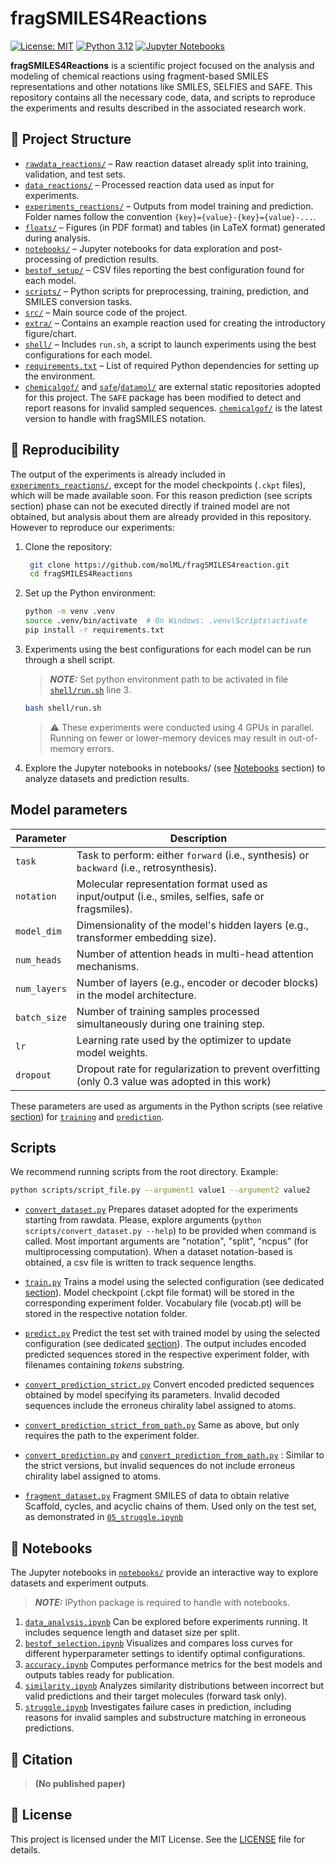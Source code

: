 # fragSMILES4Reactions

[![License: MIT](https://img.shields.io/badge/License-MIT-yellow.svg)](./LICENSE)
[![Python 3.12](https://img.shields.io/badge/python-3.12-blue.svg)](https://www.python.org/downloads/release/python-3100/)
[![Jupyter Notebooks](https://img.shields.io/badge/Made%20with-Jupyter-orange)](https://jupyter.org/)

**fragSMILES4Reactions** is a scientific project focused on the analysis and modeling of chemical reactions using fragment-based SMILES representations and other notations like SMILES, SELFIES and SAFE. This repository contains all the necessary code, data, and scripts to reproduce the experiments and results described in the associated research work.

## 📁 Project Structure

- [`rawdata_reactions/`](./rawdata_reactions) – Raw reaction dataset already split into training, validation, and test sets.
- [`data_reactions/`](./data_reactions) – Processed reaction data used as input for experiments.
- [`experiments_reactions/`](./experiments_reactions) – Outputs from model training and prediction. Folder names follow the convention `{key}={value}-{key}={value}-...`.
- [`floats/`](./floats) – Figures (in PDF format) and tables (in LaTeX format) generated during analysis.
- [`notebooks/`](./notebooks) – Jupyter notebooks for data exploration and post-processing of prediction results.
- [`bestof_setup/`](./bestof_setup) – CSV files reporting the best configuration found for each model.
- [`scripts/`](./scripts) – Python scripts for preprocessing, training, prediction, and SMILES conversion tasks.
- [`src/`](./src) – Main source code of the project.
- [`extra/`](./extra) – Contains an example reaction used for creating the introductory figure/chart.
- [`shell/`](./shell) – Includes `run.sh`, a script to launch experiments using the best configurations for each model.
- [`requirements.txt`](./requirements.txt) – List of required Python dependencies for setting up the environment.
- [`chemicalgof/`](./chemicalgof) and [`safe`](./safe)/[`datamol/`](./datamol) are external static repositories adopted for this project. The `SAFE` package has been modified to detect and report reasons for invalid sampled sequences. [`chemicalgof/`](./chemicalgof) is the latest version to handle with fragSMILES notation.

## 🧪 Reproducibility

The output of the experiments is already included in [`experiments_reactions/`](./experiments_reactions), except for the model checkpoints (`.ckpt` files), which will be made available soon. For this reason prediction (see scripts section) phase can not be executed directly if trained model are not obtained, but analysis about them are already provided in this repository.
However to reproduce our experiments:

1. Clone the repository:

   ```bash
    git clone https://github.com/molML/fragSMILES4reaction.git
    cd fragSMILES4Reactions
    ```

2. Set up the Python environment:

    ```bash
    python -m venv .venv
    source .venv/bin/activate  # On Windows: .venv\Scripts\activate
    pip install -r requirements.txt
    ```

3. Experiments using the best configurations for each model can be run through a shell script.
   > **_NOTE:_** Set python environment path to be activated in file [`shell/run.sh`](shell/run.sh) line 3.

    ```bash
    bash shell/run.sh
    ```

    > :warning: These experiments were conducted using 4 GPUs in parallel.
        Running on fewer or lower-memory devices may result in out-of-memory errors.

4. Explore the Jupyter notebooks in notebooks/ (see [Notebooks](#-notebooks) section) to analyze datasets and prediction results.

## Model parameters

| Parameter     | Description |
|---------------|-------------|
| `task`       | Task to perform: either `forward` (i.e., synthesis) or `backward` (i.e., retrosynthesis). |
| `notation`   | Molecular representation format used as input/output (i.e., smiles, selfies, safe or fragsmiles). |
| `model_dim` | Dimensionality of the model's hidden layers (e.g., transformer embedding size). |
| `num_heads` | Number of attention heads in multi-head attention mechanisms. |
| `num_layers` | Number of layers (e.g., encoder or decoder blocks) in the model architecture. |
| `batch_size` | Number of training samples processed simultaneously during one training step. |
| `lr`         | Learning rate used by the optimizer to update model weights. |
| `dropout`    | Dropout rate for regularization to prevent overfitting (only 0.3 value was adopted in this work) |

These parameters are used as arguments in the Python scripts (see relative [section](#scripts)) for [`training`](./scripts/training.py) and [`prediction`](./scripts/predict.py).

## Scripts

We recommend running scripts from the root directory.
Example:

```bash
python scripts/script_file.py --argument1 value1 --argument2 value2
```

- [`convert_dataset.py`](./scripts/convert_dataset.py)
  Prepares dataset adopted for the experiments starting from rawdata. Please, explore arguments (`python scripts/convert_dataset.py --help`) to be provided when command is called. Most important arguments are "notation", "split", "ncpus" (for multiprocessing computation). When a dataset notation-based is obtained, a csv file is written to track sequence lengths.

- [`train.py`](./scripts/train.py)
  Trains a model using the selected configuration (see dedicated [section](#model-parameters)).
  Model checkpoint (.ckpt file format) will be stored in the corresponding experiment folder.
  Vocabulary file (vocab.pt) will be stored in the respective notation folder.

- [`predict.py`](./scripts/predict.py)
  Predict the test set with trained model by using the selected configuration (see dedicated [section](#model-parameters)).
  The output includes encoded predicted sequences stored in the respective experiment folder, with filenames containing *tokens* substring.

- [`convert_prediction_strict.py`](./scripts/convert_prediction_strict.py)
  Convert encoded predicted sequences obtained by model specifying its parameters. Invalid decoded sequences include the erroneus chirality label assigned to atoms.
- [`convert_prediction_strict_from_path.py`](./scripts/convert_prediction.py)
  Same as above, but only requires the path to the experiment folder.

- [`convert_prediction.py`](./scripts/convert_prediction.py) and [`convert_prediction_from_path.py`](./scripts/convert_prediction_from_path.py) : Similar to the strict versions, but invalid sequences do not include erroneus chirality label assigned to atoms.

- [`fragment_dataset.py`](./scripts/fragment_dataset.py)
  Fragment SMILES of data to obtain relative Scaffold, cycles, and acyclic chains of them.
  Used only on the test set, as demonstrated in [`05_struggle.ipynb`](notebooks/05_struggle.ipynb)

## 📓 Notebooks

The Jupyter notebooks in [`notebooks/`](./notebooks/) provide an interactive way to explore datasets and experiment outputs.
> **_NOTE:_** IPython package is required to handle with notebooks.

1. [`data_analysis.ipynb`](notebooks/01_data_analysis.ipynb)
   Can be explored before experiments running. It includes sequence length and dataset size per split.
2. [`bestof_selection.ipynb`](notebooks/02_bestof_selection.ipynb)
   Visualizes and compares loss curves for different hyperparameter settings to identify optimal configurations.
3. [`accuracy.ipynb`](notebooks/03_accuracy.ipynb)
   Computes performance metrics for the best models and outputs tables ready for publication.
4. [`similarity.ipynb`](notebooks/04_similarity.ipynb)
   Analyzes similarity distributions between incorrect but valid predictions and their target molecules (forward task only).
5. [`struggle.ipynb`](notebooks/05_struggle.ipynb)
   Investigates failure cases in prediction, including reasons for invalid samples and substructure matching in erroneous predictions.

## 💬 Citation

> **(No published paper)**

## 📜 License

This project is licensed under the MIT License.
See the [LICENSE](./LICENSE) file for details.
